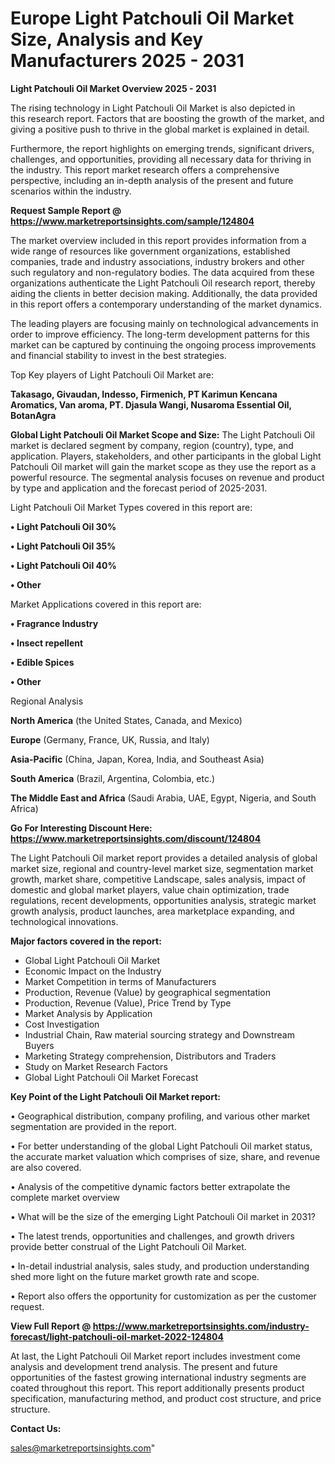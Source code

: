 # Europe Light Patchouli Oil Market Size, Analysis and Key Manufacturers 2025 - 2031

<Strong> Light Patchouli Oil Market Overview 2025 - 2031</strong>

The rising technology in Light Patchouli Oil Market is also depicted in this research report. Factors that are boosting the growth of the market, and giving a positive push to thrive in the global market is explained in detail.

Furthermore, the report highlights on emerging trends, significant drivers, challenges, and opportunities, providing all necessary data for thriving in the industry. This report market research offers a comprehensive perspective, including an in-depth analysis of the present and future scenarios within the industry.

<strong>Request Sample Report @ <a href=https://www.marketreportsinsights.com/sample/124804>https://www.marketreportsinsights.com/sample/124804</a></strong>

The market overview included in this report provides information from a wide range of resources like government organizations, established companies, trade and industry associations, industry brokers and other such regulatory and non-regulatory bodies. The data acquired from these organizations authenticate the Light Patchouli Oil research report, thereby aiding the clients in better decision making. Additionally, the data provided in this report offers a contemporary understanding of the market dynamics.

The leading players are focusing mainly on technological advancements in order to improve efficiency. The long-term development patterns for this market can be captured by continuing the ongoing process improvements and financial stability to invest in the best strategies.

Top Key players of Light Patchouli Oil Market are:

<strong>Takasago, Givaudan, Indesso, Firmenich, PT Karimun Kencana Aromatics, Van aroma, PT. Djasula Wangi, Nusaroma Essential Oil, BotanAgra</strong>

<strong><b>Global Light Patchouli Oil Market Scope and Size:</b></strong>
The Light Patchouli Oil market is declared segment by company, region (country), type, and application. Players, stakeholders, and other participants in the global Light Patchouli Oil market will gain the market scope as they use the report as a powerful resource. The segmental analysis focuses on revenue and product by type and application and the forecast period of 2025-2031.

Light Patchouli Oil Market Types covered in this report are:

<strong>• Light Patchouli Oil 30%

• Light Patchouli Oil 35%

• Light Patchouli Oil 40%

• Other</strong>

Market Applications covered in this report are:

<strong>• Fragrance Industry

• Insect repellent

• Edible Spices

• Other</strong> 

Regional Analysis

<strong>North America</strong> (the United States, Canada, and Mexico)

<strong>Europe</strong> (Germany, France, UK, Russia, and Italy)

<strong>Asia-Pacific</strong> (China, Japan, Korea, India, and Southeast Asia)

<strong>South America</strong> (Brazil, Argentina, Colombia, etc.)

<strong>The Middle East and Africa</strong> (Saudi Arabia, UAE, Egypt, Nigeria, and South Africa)

<strong>Go For Interesting Discount Here: <a href=https://www.marketreportsinsights.com/discount/124804>https://www.marketreportsinsights.com/discount/124804</a></strong>

The Light Patchouli Oil market report provides a detailed analysis of global market size, regional and country-level market size, segmentation market growth, market share, competitive Landscape, sales analysis, impact of domestic and global market players, value chain optimization, trade regulations, recent developments, opportunities analysis, strategic market growth analysis, product launches, area marketplace expanding, and technological innovations.

<strong><b>Major factors covered in the report:</b></strong>
<ul>
  <li>Global Light Patchouli Oil Market </li>
  <li>Economic Impact on the Industry</li>
  <li>Market Competition in terms of Manufacturers</li>
  <li>Production, Revenue (Value) by geographical segmentation</li>
  <li>Production, Revenue (Value), Price Trend by Type</li>
  <li>Market Analysis by Application</li>
  <li>Cost Investigation</li>
  <li>Industrial Chain, Raw material sourcing strategy and Downstream Buyers</li>
  <li>Marketing Strategy comprehension, Distributors and Traders</li>
  <li>Study on Market Research Factors</li>
  <li>Global Light Patchouli Oil Market Forecast</li>
</ul>

<strong><b>Key Point of the Light Patchouli Oil Market report:</b></strong>

• Geographical distribution, company profiling, and various other market segmentation are provided in the report.

• For better understanding of the global Light Patchouli Oil market status, the accurate market valuation which comprises of size, share, and revenue are also covered.

• Analysis of the competitive dynamic factors better extrapolate the complete market overview

• What will be the size of the emerging Light Patchouli Oil market in 2031?

• The latest trends, opportunities and challenges, and growth drivers provide better construal of the Light Patchouli Oil Market.

• In-detail industrial analysis, sales study, and production understanding shed more light on the future market growth rate and scope.

• Report also offers the opportunity for customization as per the customer request.

<strong><b>View Full Report @ <a href=https://www.marketreportsinsights.com/industry-forecast/light-patchouli-oil-market-2022-124804>https://www.marketreportsinsights.com/industry-forecast/light-patchouli-oil-market-2022-124804</a></b></strong>


At last, the Light Patchouli Oil Market report includes investment come analysis and development trend analysis. The present and future opportunities of the fastest growing international industry segments are coated throughout this report. This report additionally presents product specification, manufacturing method, and product cost structure, and price structure.

<strong>Contact Us:</strong>

sales@marketreportsinsights.com"
